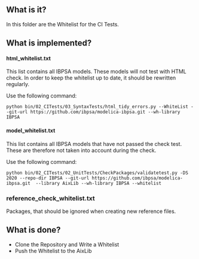 ## What is it?
In this folder are the Whitelist for the CI Tests. 

## What is implemented? 

#### html_whitelist.txt
This list contains all IBPSA models. These models will not test with HTML check.
In order to keep the whitelist up to date, it should be rewritten regularly. 

Use the following command:

`python bin/02_CITests/03_SyntaxTests/html_tidy_errors.py --WhiteList --git-url https://github.com/ibpsa/modelica-ibpsa.git --wh-library IBPSA`		

#### model_whitelist.txt
This list contains all IBPSA models that have not passed the check test. These are therefore not taken into account during the check. 

Use the following command:

`python bin/02_CITests/02_UnitTests/CheckPackages/validatetest.py -DS 2020 --repo-dir IBPSA --git-url https://github.com/ibpsa/modelica-ibpsa.git  --library AixLib --wh-library IBPSA --whitelist`

### reference_check_whitelist.txt
Packages, that should be ignored when creating new reference files. 

## What is done?
- Clone the Repository and Write a Whitelist
- Push the Whitelist to the AixLib
